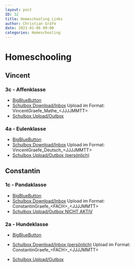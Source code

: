 ```yaml
---
layout: post
ID: 32
title: Homeschooling Links
author: Christian Gräfe
date: 2021-01-06 09:00
categories: Homeschooling
---
```


# Homeschooling

## Vincent

### 3c - Affenklasse

* [BigBlueButton][1]
* [Schulbox Download/Inbox][5] Upload im Format: VincentGraefe_Mathe_&lt;JJJJMMTT&gt;
* [Schulbox Upload/Outbox][9]

### 4a - Eulenklasse

* [BigBlueButton][2]
* [Schulbox Download/Inbox][6] Upload im Format: VincentGraefe_Deutsch_&lt;JJJJMMTT&gt;
* [Schulbox Upload/Outbox (persönlich)][10]

## Constantin

### 1c - Pandaklasse

* [BigBlueButton][3]
* [Schulbox Download/Inbox][7] Upload im Format: ConstantinGraefe_&lt;FACH&gt;_&lt;JJJJMMTT&gt;
* [Schulbox Upload/Outbox  NICHT AKTIV][11]

### 2a - Hundeklasse

* [BigBlueButton][4]
* [Schulbox Download/Inbox (persönlich)][8] Upload im Format: ConstantinGraefe_&lt;FACH&gt;_&lt;JJJJMMTT&gt;
* [Schulbox Upload/Outbox][12]

  [1]: http://3c.halasemia.de
  [2]: http://4a.halasemia.de
  [3]: http://1c.halasemia.de
  [4]: https://bbb-schulen.rlp.net/b/239-rfx-5jh-pnk
  [5]: https://schulbox.bildung-rp.de/index.php/s/kbf8qkA3o7y6d2c
  [6]: https://schulbox.bildung-rp.de/index.php/s/9rt3rNCe88G9nwL
  [7]: https://schulbox.bildung-rp.de/index.php/s/CNbyPzyo6fiSqza
  [8]: https://schulbox.bildung-rp.de/index.php/s/4AkMpEDZHJqmyK8
  [9]: https://schulbox.bildung-rp.de/index.php/s/6bMxEXgW8wd9WEQ
 [10]: https://schulbox.bildung-rp.de/index.php/s/bLZfYGTbCyzQKXi
 [11]: https://schulbox.bildung-rp.de
 [12]: https://schulbox.bildung-rp.de/index.php/s/XtRyeep4G9nCnX2

